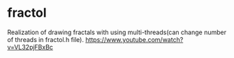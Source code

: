 # fractol
Realization of drawing fractals with using multi-threads(can change number of threads in fractol.h file).
https://www.youtube.com/watch?v=VL32pjFBxBc
